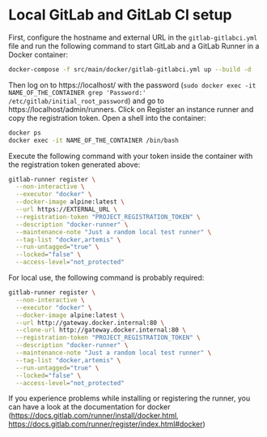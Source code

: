 # Local GitLab and GitLab CI setup

First, configure the hostname and external URL in the `gitlab-gitlabci.yml` file and run the following command to start GitLab and a GitLab Runner in a Docker container:
```bash
docker-compose -f src/main/docker/gitlab-gitlabci.yml up --build -d
```

Then log on to https://localhost/ with the password (`sudo docker exec -it NAME_OF_THE_CONTAINER grep 'Password:' /etc/gitlab/initial_root_password`) and go to https://localhost/admin/runners.
Click on Register an instance runner and copy the registration token.
Open a shell into the container:
`````bash
docker ps
docker exec -it NAME_OF_THE_CONTAINER /bin/bash
`````
Execute the following command with your token inside the container with the registration token generated above:
````bash
gitlab-runner register \
  --non-interactive \
  --executor "docker" \
  --docker-image alpine:latest \
  --url https://EXTERNAL_URL \
  --registration-token "PROJECT_REGISTRATION_TOKEN" \
  --description "docker-runner" \
  --maintenance-note "Just a random local test runner" \
  --tag-list "docker,artemis" \
  --run-untagged="true" \
  --locked="false" \
  --access-level="not_protected"
````

For local use, the following command is probably required:
````bash
gitlab-runner register \
  --non-interactive \
  --executor "docker" \
  --docker-image alpine:latest \
  --url http://gateway.docker.internal:80 \
  --clone-url http://gateway.docker.internal:80 \
  --registration-token "PROJECT_REGISTRATION_TOKEN" \
  --description "docker-runner" \
  --maintenance-note "Just a random local test runner" \
  --tag-list "docker,artemis" \
  --run-untagged="true" \
  --locked="false" \
  --access-level="not_protected"
````

If you experience problems while installing or registering the runner, you can have a look at the documentation for docker (https://docs.gitlab.com/runner/install/docker.html, https://docs.gitlab.com/runner/register/index.html#docker)
